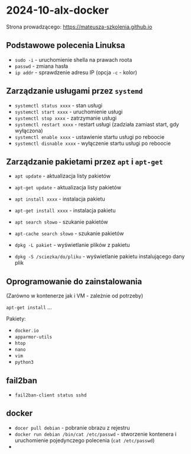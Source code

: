 # 2024-10-alx-docker

Strona prowadzącego: <https://mateusza-szkolenia.github.io>

## Podstawowe polecenia Linuksa

- `sudo -i` - uruchomienie shella na prawach roota
- `passwd` - zmiana hasła
- `ip addr` - sprawdzenie adresu IP (opcja `-c` - kolor)


## Zarządzanie usługami przez `systemd`

- `systemctl status xxxx` - stan usługi
- `systemctl start xxxx` - uruchomienie usługi
- `systemctl stop xxxx` - zatrzymanie usługi
- `systemctl restart xxxx` - restart usługi (zadziała zamiast start, gdy wyłączona)
- `systemctl enable xxxx` - ustawienie startu usługi po reboocie
- `systemctl disnable xxxx` - wyłączenie startu usługi po reboocie

## Zarządzanie pakietami przez `apt` i `apt-get`

- `apt update` - aktualizacja listy pakietów
- `apt-get update` - aktualizacja listy pakietów
- `apt install xxxx` - instalacja pakietu
- `apt-get install xxxx` - instalacja pakietu
- `apt search słowo` - szukanie pakietów
- `apt-cache search słowo` - szukanie pakietów

- `dpkg -L pakiet` - wyświetlanie plików z pakietu
- `dpkg -S /sciezka/do/pliku` - wyświetlanie pakietu instalującego dany plik

## Oprogramowanie do zainstalowania

(Zarówno w kontenerze jak i VM - zależnie od potrzeby)

`apt-get install` ...

Pakiety:
- `docker.io`
- `apparmor-utils`
- `htop`
- `nano`
- `vim`
- `python3`

## fail2ban

- `fail2ban-client status sshd`

## docker

- `docer pull debian` - pobranie obrazu z rejestru
- `docker run debian /bin/cat /etc/passwd` - stworzenie kontenera i uruchomienie pojedynczego polecenia (`cat /etc/passwd`)
- 

